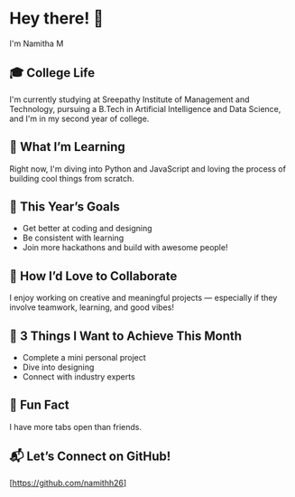 # Hey there! 👋

I'm Namitha M

## 🎓 College Life

I'm currently studying at Sreepathy Institute of Management and Technology, pursuing a B.Tech in Artificial Intelligence and Data Science, and I'm in my second year of college.

## 🌱 What I’m Learning

Right now, I'm diving into Python and JavaScript and loving the process of building cool things from scratch.

## 🎯 This Year’s Goals

- Get better at coding and designing
- Be consistent with learning
- Join more hackathons and build with awesome people!

## 🤝 How I’d Love to Collaborate

I enjoy working on creative and meaningful projects — especially if they involve teamwork, learning, and good vibes!

## 🌟 3 Things I Want to Achieve This Month

- Complete a mini personal project
- Dive into designing
- Connect with industry experts

## 🎉 Fun Fact

I have more tabs open than friends.

## 📬 Let’s Connect on GitHub!

[https://github.com/namithh26]
